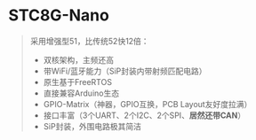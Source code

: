 # STC8G-Nano


> 采用增强型51，比传统52快12倍：
>
> * 双核架构，主频还高
> * 带WiFi/蓝牙能力（SiP封装内带射频匹配电路）
> * 原生基于FreeRTOS
> * 直接兼容Arduino生态
> * GPIO-Matrix（神器，GPIO互换，PCB Layout友好度拉满）
> * 接口丰富（3个UART、2个I2C、2个SPI、**居然还带CAN**）
> * SiP封装，外围电路极其简洁
